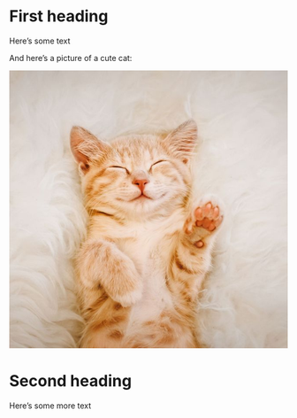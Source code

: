 # First heading

Here’s some text

And here’s a picture of a cute cat:

![](images/name/media/image1.png)

# Second heading

Here’s some more text
